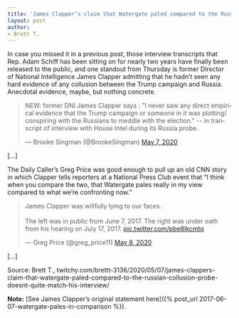 ```yaml
---
title: 'James Clapper’s claim that Watergate paled compared to the Russian collusion probe doesn’t quite match his interview'
layout: post
author:
- Brett T.
---
```


In case you missed it in a previous post, those interview transcripts that Rep. Adam Schiff has been sitting on for nearly two years have finally been released to the public, and one standout from Thursday is former Director of National Intelligence James Clapper admitting that he hadn’t seen any hard evidence of any collusion between the Trump campaign and Russia. Anecdotal evidence, maybe, but nothing concrete.

<blockquote class="twitter-tweet"><p lang="en" dir="ltr">NEW: former DNI James Clapper says : &quot;I never saw any direct empirical evidence that the Trump campaign or someone in it was plotting/ conspiring with the Russians to meddle with the election.&quot; -- in transcript of interview with House Intel during its Russia probe.</p>&mdash; Brooke Singman (@BrookeSingman) <a href="https://twitter.com/BrookeSingman/status/1258516364005748737?ref_src=twsrc%5Etfw">May 7, 2020</a></blockquote> <script async src="https://platform.twitter.com/widgets.js" charset="utf-8"></script>

[…]

The Daily Caller’s Greg Price was good enough to pull up an old CNN story in which Clapper tells reporters at a National Press Club event that “I think when you compare the two, that Watergate pales really in my view compared to what we’re confronting now.”

<blockquote class="twitter-tweet"><p lang="en" dir="ltr">James Clapper was willfully lying to our faces.<br><br>The left was in public from June 7, 2017. The right was under oath from his hearing on July 17, 2017. <a href="https://t.co/pbe8lkcmtq">pic.twitter.com/pbe8lkcmtq</a></p>&mdash; Greg Price (@greg_price11) <a href="https://twitter.com/greg_price11/status/1258552012569899009?ref_src=twsrc%5Etfw">May 8, 2020</a></blockquote> <script async src="https://platform.twitter.com/widgets.js" charset="utf-8"></script>

[…]

Source: Brett T., twitchy.com/brettt-3136/2020/05/07/james-clappers-claim-that-watergate-paled-compared-to-the-russian-collusion-probe-doesnt-quite-match-his-interview/

**Note:** [See James Clapper’s original statement here]({% post_url 2017-06-07-watergate-pales-in-comparison %}).
